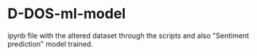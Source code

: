 # D-DOS-ml-model
ipynb file with the altered dataset through the scripts and also "Sentiment prediction" model trained.
